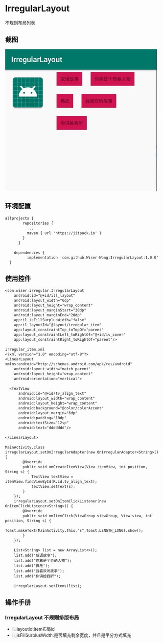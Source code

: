 # IrregularLayout
不规则布局列表
## 截图
![images](https://github.com/Wiser-Wong/IrregularLayout/blob/master/images/irregular.jpg)

## 环境配置
    allprojects {
            repositories {
              ...
              maven { url 'https://jitpack.io' }
            }
          }

        dependencies {
              implementation 'com.github.Wiser-Wong:IrregularLayout:1.0.0'
      }
## 使用控件

    <com.wiser.irregular.IrregularLayout
        android:id="@+id/ill_layout"
        android:layout_width="0dp"
        android:layout_height="wrap_content"
        android:layout_marginStart="20dp"
        android:layout_marginEnd="20dp"
        app:il_isFillSurplusWidth="false"
        app:il_layoutId="@layout/irregular_item"
        app:layout_constraintTop_toTopOf="parent"
        app:layout_constraintLeft_toRightOf="@+id/iv_cover"
        app:layout_constraintRight_toRightOf="parent"/>
   
    irregular_item.xml
    <?xml version="1.0" encoding="utf-8"?>
    <LinearLayout xmlns:android="http://schemas.android.com/apk/res/android"
        android:layout_width="match_parent"
        android:layout_height="wrap_content"
        android:orientation="vertical">

      <TextView
          android:id="@+id/tv_align_text"
          android:layout_width="wrap_content"
          android:layout_height="wrap_content"
          android:background="@color/colorAccent"
          android:layout_margin="6dp"
          android:padding="10dp"
          android:textSize="12sp"
          android:text="ddddddd"/>

    </LinearLayout>
    
    MainActivity.class
    irregularLayout.setOnIrregularAdapter(new OnIrregularAdapter<String>() {
            @Override
            public void onCreateItemView(View itemView, int position, String s) {
                TextView textView = itemView.findViewById(R.id.tv_align_text);
                textView.setText(s);
            }
        });
        irregularLayout.setOnItemClickListener(new OnItemClickListener<String>() {
            @Override
            public void onItemClick(ViewGroup viewGroup, View view, int position, String s) {
                Toast.makeText(MainActivity.this,"s",Toast.LENGTH_LONG).show();
            }
        });

        List<String> list = new ArrayList<>();
        list.add("成语故事");
        list.add("你真是个奇葩人物");
        list.add("典故");
        list.add("我喜欢听故事");
        list.add("你讲给我听");

        irregularLayout.setItems(list);
        
## 操作手册
### IrregularLayout 不规则排版布局
* il_layoutId:item布局id
* il_isFillSurplusWidth:是否填充剩余宽度，并且是平分方式填充
